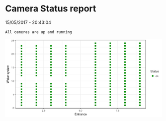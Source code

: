 Camera Status report
================
15/05/2017 - 20:43:04

    All cameras are up and running

![](camreport_files/figure-markdown_github/unnamed-chunk-2-1.png)
